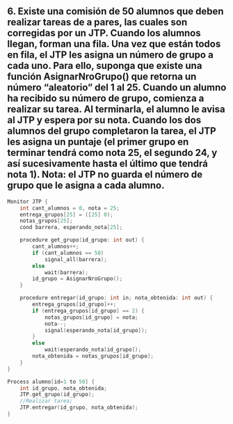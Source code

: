 ## 6. Existe una comisión de 50 alumnos que deben realizar tareas de a pares, las cuales son corregidas por un JTP. Cuando los alumnos llegan, forman una fila. Una vez que están todos en fila, el JTP les asigna un número de grupo a cada uno. Para ello, suponga que existe una función AsignarNroGrupo() que retorna un número “aleatorio” del 1 al 25. Cuando un alumno ha recibido su número de grupo, comienza a realizar su tarea. Al terminarla, el alumno le avisa al JTP y espera por su nota. Cuando los dos alumnos del grupo completaron la tarea, el JTP les asigna un puntaje (el primer grupo en terminar tendrá como nota 25, el segundo 24, y así sucesivamente hasta el último que tendrá nota 1). Nota: el JTP no guarda el número de grupo que le asigna a cada alumno.

```cpp
Monitor JTP {
    int cant_alumnos = 0, nota = 25;
    entrega_grupos[25] = ([25] 0);
    notas_grupos[25];
    cond barrera, esperando_nota[25];

    procedure get_grupo(id_grupo: int out) {
        cant_alumnos++;
        if (cant_alumnos == 50)
            signal_all(barrera);
        else
            wait(barrera);
        id_grupo = AsignarNroGrupo();
    }

    procedure entregar(id_grupo: int in; nota_obtenida: int out) {
        entrega_grupos[id_grupo]++;
        if (entrega_grupos[id_grupo] == 2) {
            notas_grupos[id_grupo] = nota;
            nota--;
            signal(esperando_nota[id_grupo]);
        }
        else
            wait(esperando_nota[id_grupo]);
        nota_obtenida = notas_grupos[id_grupo];
    }
}

Process alumno[id=1 to 50] {
    int id_grupo, nota_obtenida;
    JTP.get_grupo(id_grupo);
    //Realizar tarea;
    JTP.entregar(id_grupo, nota_obtenida);
}
```